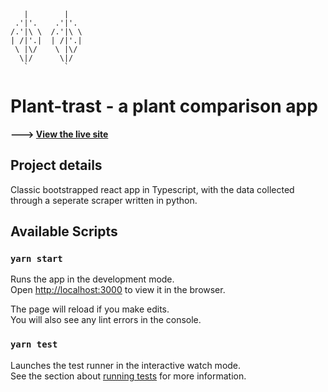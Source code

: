 ```
   |        |
 .'|'.    .'|'.
/.'|\ \  /.'|\ \
| /|'.|  | /|'.|
 \ |\/    \ |\/
  \|/      \|/
   `        `
```
# Plant-trast - a plant comparison app

**---> [View the live site](https://shiny-peony-083a98.netlify.app/)**

## Project details

Classic bootstrapped react app in Typescript, with the data collected through a seperate scraper written in python.

## Available Scripts

### `yarn start`

Runs the app in the development mode.\
Open [http://localhost:3000](http://localhost:3000) to view it in the browser.

The page will reload if you make edits.\
You will also see any lint errors in the console.

### `yarn test`

Launches the test runner in the interactive watch mode.\
See the section about [running tests](https://facebook.github.io/create-react-app/docs/running-tests) for more information.

